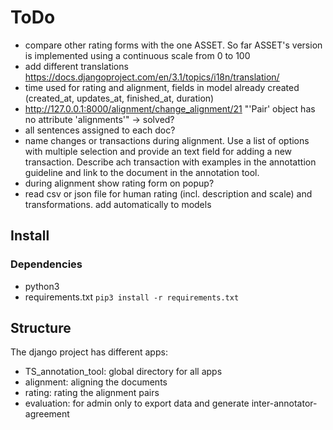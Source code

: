 # ToDo
- compare other rating forms with the one ASSET. So far ASSET's version is implemented using a continuous scale from 0 to 100
- add different translations https://docs.djangoproject.com/en/3.1/topics/i18n/translation/
- time used for rating and alignment, fields in model already created (created_at, updates_at, finished_at, duration)
- http://127.0.0.1:8000/alignment/change_alignment/21 "'Pair' object has no attribute 'alignments'" -> solved?
- all sentences assigned to each doc?
- name changes or transactions during alignment. Use a list of options with multiple selection and provide an text field for adding a new transaction. Describe ach transaction with examples in the annotattion guideline and link to the document in the annotation tool.
- during alignment show rating form on popup?
- read csv or json file for human rating (incl. description and scale) and transformations. add automatically to models

## Install
### Dependencies
- python3
- requirements.txt `pip3 install -r requirements.txt`


## Structure
The django project has different apps:
- TS_annotation_tool: global directory for all apps
- alignment: aligning the documents
- rating: rating the alignment pairs
- evaluation: for admin only to export data and generate inter-annotator-agreement